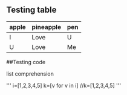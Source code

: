 ## Testing table

 apple | pineapple | pen 
 ----- | --------- | ---
 I     | Love      | U
 U     | Love      | Me
 
 ##Testing code
 
 list comprehension
 
 '''
 i=[1,2,3,4,5]
 k=[v for v in i]
 //k=[1,2,3,4,5]
 '''
 
 
